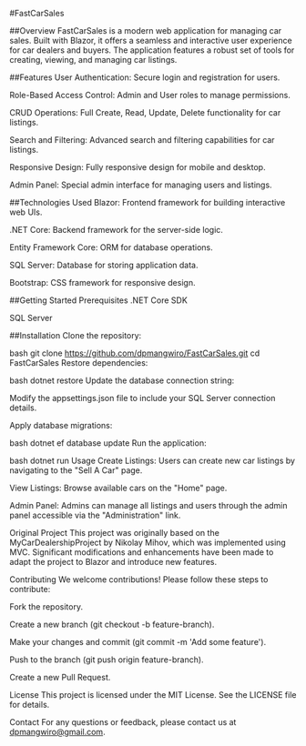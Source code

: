 #FastCarSales

##Overview
FastCarSales is a modern web application for managing car sales. Built with Blazor, it offers a seamless and interactive user experience for car dealers and buyers. The application features a robust set of tools for creating, viewing, and managing car listings.

##Features
User Authentication: Secure login and registration for users.

Role-Based Access Control: Admin and User roles to manage permissions.

CRUD Operations: Full Create, Read, Update, Delete functionality for car listings.

Search and Filtering: Advanced search and filtering capabilities for car listings.

Responsive Design: Fully responsive design for mobile and desktop.

Admin Panel: Special admin interface for managing users and listings.

##Technologies Used
Blazor: Frontend framework for building interactive web UIs.

.NET Core: Backend framework for the server-side logic.

Entity Framework Core: ORM for database operations.

SQL Server: Database for storing application data.

Bootstrap: CSS framework for responsive design.


##Getting Started
Prerequisites
.NET Core SDK

SQL Server

##Installation
Clone the repository:

bash
git clone https://github.com/dpmangwiro/FastCarSales.git
cd FastCarSales
Restore dependencies:

bash
dotnet restore
Update the database connection string:

Modify the appsettings.json file to include your SQL Server connection details.

Apply database migrations:

bash
dotnet ef database update
Run the application:

bash
dotnet run
Usage
Create Listings: Users can create new car listings by navigating to the "Sell A Car" page.

View Listings: Browse available cars on the "Home" page.

Admin Panel: Admins can manage all listings and users through the admin panel accessible via the "Administration" link.

Original Project
This project was originally based on the MyCarDealershipProject by Nikolay Mihov, which was implemented using MVC. Significant modifications and enhancements have been made to adapt the project to Blazor and introduce new features.

Contributing
We welcome contributions! Please follow these steps to contribute:

Fork the repository.

Create a new branch (git checkout -b feature-branch).

Make your changes and commit (git commit -m 'Add some feature').

Push to the branch (git push origin feature-branch).

Create a new Pull Request.

License
This project is licensed under the MIT License. See the LICENSE file for details.

Contact
For any questions or feedback, please contact us at dpmangwiro@gmail.com.



